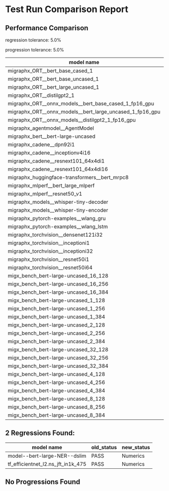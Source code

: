 # Test Run Comparison Report

## Performance Comparison

regression tolerance: 5.0%

progression tolerance: 5.0%

|model name|exit_status|analysis|old_time_ms|new_time_ms|change_ms|percent_change|
|---|---|---|---|---|---|---|
|migraphx_ORT__bert_base_cased_1|PASS|within tol|107.9699|110.3391|2.3692|2.19%|
|migraphx_ORT__bert_base_uncased_1|PASS|within tol|107.3394|110.638|3.2986|3.07%|
|migraphx_ORT__bert_large_uncased_1|PASS|within tol|455.3018|462.5974|7.2956|1.6%|
|migraphx_ORT__distilgpt2_1|PASS|within tol|62.212|59.6264|-2.5855|-4.16%|
|migraphx_ORT__onnx_models__bert_base_cased_1_fp16_gpu|Numerics|within tol|62.1008|63.2426|1.1418|1.84%|
|migraphx_ORT__onnx_models__bert_large_uncased_1_fp16_gpu|Numerics|within tol|239.9682|244.6673|4.6991|1.96%|
|migraphx_ORT__onnx_models__distilgpt2_1_fp16_gpu|Numerics|regression|34.1796|36.2157|2.0362|5.96%|
|migraphx_agentmodel__AgentModel|Numerics|regression|1.6631|1.9464|0.2833|17.03%|
|migraphx_bert__bert-large-uncased|PASS|within tol|19.2364|19.6372|0.4008|2.08%|
|migraphx_cadene__dpn92i1|PASS|within tol|5.0776|5.3157|0.2382|4.69%|
|migraphx_cadene__inceptionv4i16|PASS|within tol|29.4051|29.6232|0.2181|0.74%|
|migraphx_cadene__resnext101_64x4di1|PASS|within tol|6.3108|6.2906|-0.0202|-0.32%|
|migraphx_cadene__resnext101_64x4di16|PASS|within tol|29.9485|30.5033|0.5547|1.85%|
|migraphx_huggingface-transformers__bert_mrpc8|PASS|within tol|7.5909|7.703|0.1121|1.48%|
|migraphx_mlperf__bert_large_mlperf|Numerics|within tol|26.8394|27.184|0.3446|1.28%|
|migraphx_mlperf__resnet50_v1|PASS|within tol|4.7143|4.7743|0.06|1.27%|
|migraphx_models__whisper-tiny-decoder|PASS|within tol|43.6889|44.0918|0.4028|0.92%|
|migraphx_models__whisper-tiny-encoder|Numerics|within tol|46.0166|47.5093|1.4927|3.24%|
|migraphx_pytorch-examples__wlang_gru|PASS|within tol|15.9693|16.7623|0.793|4.97%|
|migraphx_pytorch-examples__wlang_lstm|PASS|within tol|8.893|8.609|-0.284|-3.19%|
|migraphx_torchvision__densenet121i32|PASS|within tol|18.0399|18.1071|0.0673|0.37%|
|migraphx_torchvision__inceptioni1|PASS|within tol|5.1066|5.0185|-0.088|-1.72%|
|migraphx_torchvision__inceptioni32|PASS|within tol|28.0559|28.22|0.1641|0.58%|
|migraphx_torchvision__resnet50i1|PASS|within tol|3.5588|3.5922|0.0333|0.94%|
|migraphx_torchvision__resnet50i64|PASS|within tol|20.8092|21.057|0.2478|1.19%|
|migx_bench_bert-large-uncased_16_128|PASS|within tol|25.6947|26.2514|0.5568|2.17%|
|migx_bench_bert-large-uncased_16_256|PASS|within tol|37.698|38.5908|0.8927|2.37%|
|migx_bench_bert-large-uncased_16_384|PASS|within tol|57.9195|59.0653|1.1458|1.98%|
|migx_bench_bert-large-uncased_1_128|PASS|within tol|12.2052|12.2712|0.066|0.54%|
|migx_bench_bert-large-uncased_1_256|PASS|within tol|12.7544|12.4863|-0.2681|-2.1%|
|migx_bench_bert-large-uncased_1_384|PASS|within tol|19.1763|19.1758|-0.0005|-0.0%|
|migx_bench_bert-large-uncased_2_128|PASS|within tol|12.431|12.3894|-0.0416|-0.33%|
|migx_bench_bert-large-uncased_2_256|PASS|within tol|19.0987|19.2029|0.1041|0.55%|
|migx_bench_bert-large-uncased_2_384|PASS|within tol|19.5377|19.8309|0.2933|1.5%|
|migx_bench_bert-large-uncased_32_128|PASS|within tol|36.0818|37.0527|0.9709|2.69%|
|migx_bench_bert-large-uncased_32_256|PASS|within tol|71.8193|73.2699|1.4506|2.02%|
|migx_bench_bert-large-uncased_32_384|PASS|within tol|111.7178|114.5133|2.7954|2.5%|
|migx_bench_bert-large-uncased_4_128|PASS|within tol|19.2323|19.1649|-0.0674|-0.35%|
|migx_bench_bert-large-uncased_4_256|PASS|within tol|20.0226|20.1218|0.0992|0.5%|
|migx_bench_bert-large-uncased_4_384|PASS|within tol|23.2994|23.7337|0.4344|1.86%|
|migx_bench_bert-large-uncased_8_128|PASS|within tol|20.0702|20.1607|0.0904|0.45%|
|migx_bench_bert-large-uncased_8_256|PASS|within tol|26.043|26.7309|0.6878|2.64%|
|migx_bench_bert-large-uncased_8_384|PASS|within tol|33.04|34.0311|0.9911|3.0%|

## 2 Regressions Found:

|model name|old_status|new_status|
|---|---|---|
|model--bert-large-NER--dslim|PASS|Numerics|
|tf_efficientnet_l2.ns_jft_in1k_475|PASS|Numerics|

## No Progressions Found


